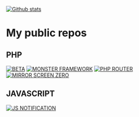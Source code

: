 [![Github stats](https://github-readme-stats.vercel.app/api?username=thevobos&count_private=true&show_icons=true&theme=light&include_all_commits=true)](https://github.com/thevobos)

# My public repos


## PHP

[![BETA](https://github-readme-stats.vercel.app/api/pin/?username=thevobos&repo=beta)](https://github.com/thevobos/beta)
[![MONSTER FRAMEWORK](https://github-readme-stats.vercel.app/api/pin/?username=thevobos&repo=monster)](https://github.com/thevobos/monster)
[![PHP ROUTER](https://github-readme-stats.vercel.app/api/pin/?username=thevobos&repo=fixRouter)](https://github.com/thevobos/fixRouter)
[![MIRROR SCREEN ZERO](https://github-readme-stats.vercel.app/api/pin/?username=thevobos&repo=php-mirror-screen)](https://github.com/thevobos/php-mirror-screen)



## JAVASCRIPT

[![JS NOTIFICATION](https://github-readme-stats.vercel.app/api/pin/?username=thevobos&repo=fixNotification)](https://github.com/thevobos/fixNotification)
